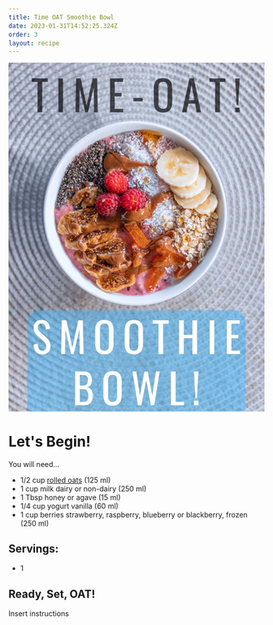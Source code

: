 ```yaml
---
title: Time OAT Smoothie Bowl
date: 2023-01-31T14:52:25.324Z
order: 3
layout: recipe
---
```

![](../uploads/7c69de6c-1c91-4473-99fe-d571aff3c859.jpeg)

# Let's Begin!

You will need...

* 1/2 cup [rolled oats](https://oatseveryday.com/know-your-oats-2/#rolled-oats) (125 ml)
* 1 cup milk dairy or non-dairy (250 ml)
* 1 Tbsp honey or agave (15 ml)
* 1/4 cup yogurt vanilla (60 ml)
* 1 cup berries strawberry, raspberry, blueberry or blackberry, frozen (250 ml)

## Servings: 

* 1

## Ready, Set, OAT!

Insert instructions